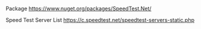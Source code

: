 Package
https://www.nuget.org/packages/SpeedTest.Net/

Speed Test Server List
https://c.speedtest.net/speedtest-servers-static.php